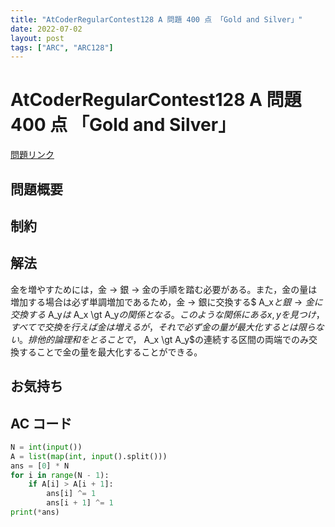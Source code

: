 ```yaml
---
title: "AtCoderRegularContest128 A 問題 400 点 「Gold and Silver」"
date: 2022-07-02
layout: post
tags: ["ARC", "ARC128"]
---
```


# AtCoderRegularContest128 A 問題 400 点 「Gold and Silver」

<a href="hhttps://atcoder.jp/contests/arc128/tasks/arc128_a]" blank="_target">問題リンク</a>

## 問題概要

## 制約

## 解法

金を増やすためには，金 → 銀 → 金の手順を踏む必要がある。また，金の量は増加する場合は必ず単調増加であるため，金 → 銀に交換する$ A_x$と銀→金に交換する$ A_y$は$ A_x \gt A_y$の関係となる。
このような関係にあるx, yを見つけ，すべてで交換を行えば金は増えるが，それで必ず金の量が最大化するとは限らない。排他的論理和をとることで，$ A_x \gt A_y$の連続する区間の両端でのみ交換することで金の量を最大化することができる。

## お気持ち

## AC コード

```python
N = int(input())
A = list(map(int, input().split()))
ans = [0] * N
for i in range(N - 1):
    if A[i] > A[i + 1]:
        ans[i] ^= 1
        ans[i + 1] ^= 1
print(*ans)
```

